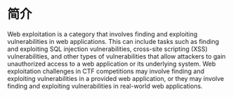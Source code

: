 # 简介

Web exploitation is a category that involves finding and exploiting vulnerabilities in web applications. This can include tasks such as finding and exploiting SQL injection vulnerabilities, cross-site scripting (XSS) vulnerabilities, and other types of vulnerabilities that allow attackers to gain unauthorized access to a web application or its underlying system. Web exploitation challenges in CTF competitions may involve finding and exploiting vulnerabilities in a provided web application, or they may involve finding and exploiting vulnerabilities in real-world web applications.
